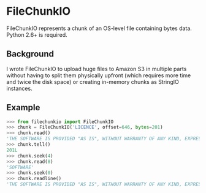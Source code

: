 # FileChunkIO
FileChunkIO represents a chunk of an OS-level file containing bytes data.
Python 2.6+ is required.

## Background
I wrote FileChunkIO to upload huge files to Amazon S3 in multiple parts
without having to split them physically upfront (which requires more time and
twice the disk space) or creating in-memory chunks as StringIO instances.

## Example
```python
>>> from filechunkio import FileChunkIO
>>> chunk = FileChunkIO('LICENCE', offset=646, bytes=201)
>>> chunk.read()
'THE SOFTWARE IS PROVIDED "AS IS", WITHOUT WARRANTY OF ANY KIND, EXPRESS OR\nIMPLIED, INCLUDING BUT NOT LIMITED TO THE WARRANTIES OF MERCHANTABILITY,\nFITNESS FOR A PARTICULAR PURPOSE AND NONINFRINGEMENT.'
>>> chunk.tell()
201L
>>> chunk.seek(4)
>>> chunk.read(8)
'SOFTWARE'
>>> chunk.seek(0)
>>> chunk.readline()
'THE SOFTWARE IS PROVIDED "AS IS", WITHOUT WARRANTY OF ANY KIND, EXPRESS OR\n'
```
